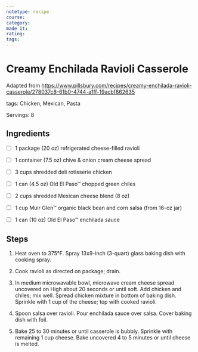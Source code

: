 ```yaml
---
notetype: recipe
course:
category:
made it:
rating:
tags:
---
```

# Creamy Enchilada Ravioli Casserole

Adapted from https://www.pillsbury.com/recipes/creamy-enchilada-ravioli-casserole/278037c8-61b0-4744-a1ff-19acbf862635

tags: Chicken, Mexican, Pasta

Servings: 8

## Ingredients
- [ ] 1 package (20 oz) refrigerated cheese-filled ravioli- [ ] 1 container (7.5 oz) chive & onion cream cheese spread- [ ] 3 cups shredded deli rotisserie chicken- [ ] 1 can (4.5 oz) Old El Paso™ chopped green chiles- [ ] 2 cups shredded Mexican cheese blend (8 oz)- [ ] 1 cup Muir Glen™ organic black bean and corn salsa (from 16-oz jar)- [ ] 1 can (10 oz) Old El Paso™ enchilada sauce

## Steps
1) Heat oven to 375°F. Spray 13x9-inch (3-quart) glass baking dish with cooking spray.

2) Cook ravioli as directed on package; drain.

3) In medium microwavable bowl, microwave cream cheese spread uncovered on High about 20 seconds or until soft. Add chicken and chiles; mix well. Spread chicken mixture in bottom of baking dish. Sprinkle with 1 cup of the cheese; top with cooked ravioli.

4) Spoon salsa over ravioli. Pour enchilada sauce over salsa. Cover baking dish with foil.

5) Bake 25 to 30 minutes or until casserole is bubbly. Sprinkle with remaining 1 cup cheese. Bake uncovered 4 to 5 minutes or until cheese is melted.

